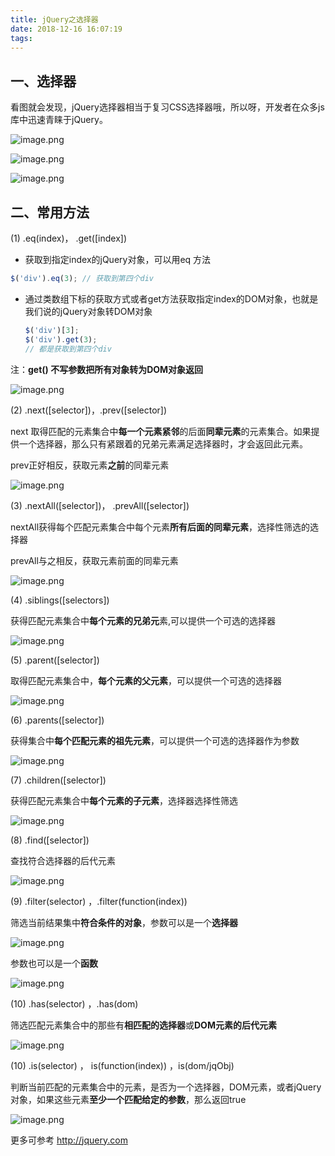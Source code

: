 ```yaml
---
title: jQuery之选择器
date: 2018-12-16 16:07:19
tags:
---
```


## 一、选择器

看图就会发现，jQuery选择器相当于复习CSS选择器哦，所以呀，开发者在众多js库中迅速青睐于jQuery。

![image.png](https://upload-images.jianshu.io/upload_images/14339384-2b841af1c0fb82be.png?imageMogr2/auto-orient/strip%7CimageView2/2/w/1240)

![image.png](https://upload-images.jianshu.io/upload_images/14339384-322dad93b88a9d72.png?imageMogr2/auto-orient/strip%7CimageView2/2/w/1240)


![image.png](https://upload-images.jianshu.io/upload_images/14339384-af9e22827ca94926.png?imageMogr2/auto-orient/strip%7CimageView2/2/w/1240)



## 二、常用方法

(1)  .eq(index)， .get([index])

- 获取到指定index的jQuery对象，可以用eq 方法

```javascript
$('div').eq(3); // 获取到第四个div
```

- 通过类数组下标的获取方式或者get方法获取指定index的DOM对象，也就是我们说的jQuery对象转DOM对象

  ```javascript
  $('div')[3];
  $('div').get(3);
  // 都是获取到第四个div
  ```

注：**get() 不写参数把所有对象转为DOM对象返回**

![image.png](https://upload-images.jianshu.io/upload_images/14339384-8666bcb3a1eea64d.png?imageMogr2/auto-orient/strip%7CimageView2/2/w/1240)



(2)  .next([selector])，.prev([selector])

next 取得匹配的元素集合中**每一个元素紧邻**的后面**同辈元素**的元素集合。如果提供一个选择器，那么只有紧跟着的兄弟元素满足选择器时，才会返回此元素。

prev正好相反，获取元素**之前**的同辈元素

![image.png](https://upload-images.jianshu.io/upload_images/14339384-64983fc7e076b542.png?imageMogr2/auto-orient/strip%7CimageView2/2/w/1240)



(3)  .nextAll([selector])， .prevAll([selector])

nextAll获得每个匹配元素集合中每个元素**所有后面的同辈元素**，选择性筛选的选择器

prevAll与之相反，获取元素前面的同辈元素

![image.png](https://upload-images.jianshu.io/upload_images/14339384-6d39aa09435a2e50.png?imageMogr2/auto-orient/strip%7CimageView2/2/w/1240)



(4)  .siblings([selectors])

获得匹配元素集合中**每个元素的兄弟元**素,可以提供一个可选的选择器

![image.png](https://upload-images.jianshu.io/upload_images/14339384-6258c253b1991080.png?imageMogr2/auto-orient/strip%7CimageView2/2/w/1240)



(5)  .parent([selector])

取得匹配元素集合中，**每个元素的父元素**，可以提供一个可选的选择器

![image.png](https://upload-images.jianshu.io/upload_images/14339384-273b7d8b67359c96.png?imageMogr2/auto-orient/strip%7CimageView2/2/w/1240)



(6)  .parents([selector])

获得集合中**每个匹配元素的祖先元素**，可以提供一个可选的选择器作为参数

![image.png](https://upload-images.jianshu.io/upload_images/14339384-3bbe677759f45cd5.png?imageMogr2/auto-orient/strip%7CimageView2/2/w/1240)



(7)  .children([selector])

获得匹配元素集合中**每个元素的子元素**，选择器选择性筛选

![image.png](https://upload-images.jianshu.io/upload_images/14339384-f22b025c28499844.png?imageMogr2/auto-orient/strip%7CimageView2/2/w/1240)



(8)  .find([selector])

查找符合选择器的后代元素

![image.png](https://upload-images.jianshu.io/upload_images/14339384-ae87bc1a22fc5d50.png?imageMogr2/auto-orient/strip%7CimageView2/2/w/1240)



(9)  .filter(selector) ，.filter(function(index))

筛选当前结果集中**符合条件的对象**，参数可以是一个**选择器**

![image.png](https://upload-images.jianshu.io/upload_images/14339384-06dcf3f04a6d23c5.png?imageMogr2/auto-orient/strip%7CimageView2/2/w/1240)



参数也可以是一个**函数**

![image.png](https://upload-images.jianshu.io/upload_images/14339384-a0af0ed388d14b9b.png?imageMogr2/auto-orient/strip%7CimageView2/2/w/1240)



(10)  .has(selector) ，.has(dom)

筛选匹配元素集合中的那些有**相匹配的选择器**或**DOM元素的后代元素**

![image.png](https://upload-images.jianshu.io/upload_images/14339384-170cfbece22bd765.png?imageMogr2/auto-orient/strip%7CimageView2/2/w/1240)



(10)  .is(selector) ， is(function(index)) ，is(dom/jqObj)

判断当前匹配的元素集合中的元素，是否为一个选择器，DOM元素，或者jQuery对象，如果这些元素**至少一个匹配给定的参数**，那么返回true

![image.png](https://upload-images.jianshu.io/upload_images/14339384-13eb3233c305f46b.png?imageMogr2/auto-orient/strip%7CimageView2/2/w/1240)



更多可参考 http://jquery.com
